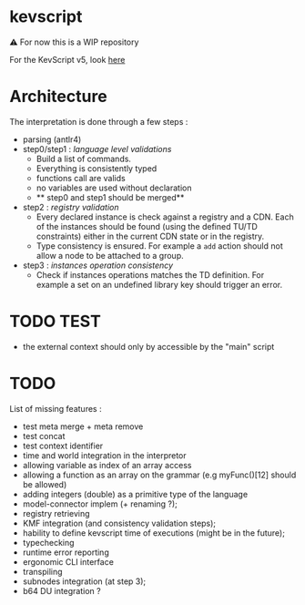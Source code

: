 # kevscript
:warning: For now this is a WIP repository  

For the KevScript v5, look [here](https://github.com/dukeboard/kevoree/tree/master/kevoree-core/org.kevoree.kevscript)

# Architecture
The interpretation is done through a few steps :
 * parsing (antlr4)
 * step0/step1 : *language level validations*
   * Build a list of commands.
   * Everything is consistently typed
   * functions call are valids
   * no variables are used without declaration
   * ** step0 and step1 should be merged**
 * step2 : *registry validation*
   * Every declared instance is check against a registry and a CDN. Each of the instances should be found (using the defined TU/TD constraints) either in the current CDN state or in the registry.
   * Type consistency is ensured. For example a `add` action should not allow a node to be attached to a group.
 * step3 : *instances operation consistency*
   * Check if instances operations matches the TD definition. For example a set on an undefined library key should trigger an error.

# TODO TEST
 * the external context should only by accessible by the "main" script

# TODO
List of missing features :
 * test meta merge + meta remove
 * test concat
 * test context identifier
 * time and world integration in the interpretor
 * allowing variable as index of an array access
 * allowing a function as an array on the grammar (e.g myFunc()[12] should be allowed)
 * adding integers (double) as a primitive type of the language
 * model-connector implem (+ renaming ?);
 * registry retrieving
 * KMF integration (and consistency validation steps);
 * hability to define kevscript time of executions (might be in the future);
 * typechecking
 * runtime error reporting
 * ergonomic CLI interface
 * transpiling
 * subnodes integration (at step 3);
 * b64 DU integration ?

